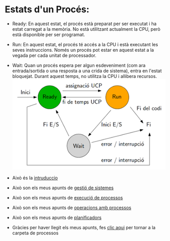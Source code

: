 # Estats d'un Procés:
- Ready:
  En aquest estat, el procés està preparat per ser executat i ha estat carregat a la memòria. No està utilitzant actualment la CPU, però està disponible per ser programat.
- Run:
  En aquest estat, el procés té accés a la CPU i està executant les seves instruccions. Només un procés pot estar en aquest estat a la vegada per cada unitat de processador.
- Wait:
  Quan un procés espera per algun esdeveniment (com ara entrada/sortida o una resposta a una crida de sistema), entra en l'estat bloquejat. Durant aquest temps, no utilitza la CPU i allibera recursos.
  ![ESQUEMA DE ESTAT DE PROCESSOS](PROCESSOS.png)

- Això és la [intruduccio](01_Introduccio.md)
- Això son els meus apunts de [gestió de sistemes](<02_Gestio_del Sistema_Operatiu.md>)
- Això son els meus apunts de [execució de processos](03_Execucio_de_Processos.md)
- Això son els meus apunts de [operacions amb processos](04_Operacions_amb_Processos.md)
- Això son els meus apunts de [planificadors](06_Planificadors.md)

- Gràcies per haver llegit els meus apunts, fes [clic aqui](.) per tornar a la carpeta de processos